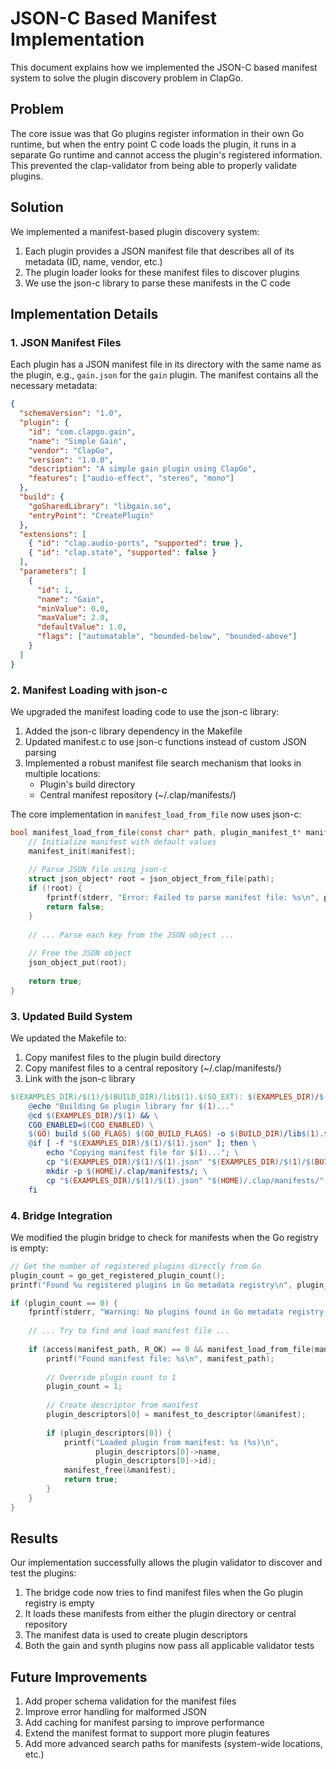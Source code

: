 # JSON-C Based Manifest Implementation

This document explains how we implemented the JSON-C based manifest system to solve the plugin discovery problem in ClapGo.

## Problem

The core issue was that Go plugins register information in their own Go runtime, but when the entry point C code loads the plugin, it runs in a separate Go runtime and cannot access the plugin's registered information. This prevented the clap-validator from being able to properly validate plugins.

## Solution

We implemented a manifest-based plugin discovery system:

1. Each plugin provides a JSON manifest file that describes all of its metadata (ID, name, vendor, etc.)
2. The plugin loader looks for these manifest files to discover plugins
3. We use the json-c library to parse these manifests in the C code

## Implementation Details

### 1. JSON Manifest Files

Each plugin has a JSON manifest file in its directory with the same name as the plugin, e.g., `gain.json` for the `gain` plugin. The manifest contains all the necessary metadata:

```json
{
  "schemaVersion": "1.0",
  "plugin": {
    "id": "com.clapgo.gain",
    "name": "Simple Gain",
    "vendor": "ClapGo",
    "version": "1.0.0",
    "description": "A simple gain plugin using ClapGo",
    "features": ["audio-effect", "stereo", "mono"]
  },
  "build": {
    "goSharedLibrary": "libgain.so",
    "entryPoint": "CreatePlugin"
  },
  "extensions": [
    { "id": "clap.audio-ports", "supported": true },
    { "id": "clap.state", "supported": false }
  ],
  "parameters": [
    {
      "id": 1,
      "name": "Gain",
      "minValue": 0.0,
      "maxValue": 2.0,
      "defaultValue": 1.0,
      "flags": ["automatable", "bounded-below", "bounded-above"]
    }
  ]
}
```

### 2. Manifest Loading with json-c

We upgraded the manifest loading code to use the json-c library:

1. Added the json-c library dependency in the Makefile
2. Updated manifest.c to use json-c functions instead of custom JSON parsing
3. Implemented a robust manifest file search mechanism that looks in multiple locations:
   - Plugin's build directory
   - Central manifest repository (~/.clap/manifests/)

The core implementation in `manifest_load_from_file` now uses json-c:

```c
bool manifest_load_from_file(const char* path, plugin_manifest_t* manifest) {
    // Initialize manifest with default values
    manifest_init(manifest);
    
    // Parse JSON file using json-c
    struct json_object* root = json_object_from_file(path);
    if (!root) {
        fprintf(stderr, "Error: Failed to parse manifest file: %s\n", path);
        return false;
    }
    
    // ... Parse each key from the JSON object ...
    
    // Free the JSON object
    json_object_put(root);
    
    return true;
}
```

### 3. Updated Build System

We updated the Makefile to:

1. Copy manifest files to the plugin build directory
2. Copy manifest files to a central repository (~/.clap/manifests/)
3. Link with the json-c library

```makefile
$(EXAMPLES_DIR)/$(1)/$(BUILD_DIR)/lib$(1).$(SO_EXT): $(EXAMPLES_DIR)/$(1)/$(BUILD_DIR)
	@echo "Building Go plugin library for $(1)..."
	@cd $(EXAMPLES_DIR)/$(1) && \
	CGO_ENABLED=$(CGO_ENABLED) \
	$(GO) build $(GO_FLAGS) $(GO_BUILD_FLAGS) -o $(BUILD_DIR)/lib$(1).$(SO_EXT) *.go
	@if [ -f "$(EXAMPLES_DIR)/$(1)/$(1).json" ]; then \
		echo "Copying manifest file for $(1)..."; \
		cp "$(EXAMPLES_DIR)/$(1)/$(1).json" "$(EXAMPLES_DIR)/$(1)/$(BUILD_DIR)/"; \
		mkdir -p $(HOME)/.clap/manifests/; \
		cp "$(EXAMPLES_DIR)/$(1)/$(1).json" "$(HOME)/.clap/manifests/"; \
	fi
```

### 4. Bridge Integration

We modified the plugin bridge to check for manifests when the Go registry is empty:

```c
// Get the number of registered plugins directly from Go
plugin_count = go_get_registered_plugin_count();
printf("Found %u registered plugins in Go metadata registry\n", plugin_count);

if (plugin_count == 0) {
    fprintf(stderr, "Warning: No plugins found in Go metadata registry, checking manifest files\n");
    
    // ... Try to find and load manifest file ...
    
    if (access(manifest_path, R_OK) == 0 && manifest_load_from_file(manifest_path, &manifest)) {
        printf("Found manifest file: %s\n", manifest_path);
        
        // Override plugin count to 1
        plugin_count = 1;
        
        // Create descriptor from manifest
        plugin_descriptors[0] = manifest_to_descriptor(&manifest);
        
        if (plugin_descriptors[0]) {
            printf("Loaded plugin from manifest: %s (%s)\n", 
                   plugin_descriptors[0]->name, 
                   plugin_descriptors[0]->id);
            manifest_free(&manifest);
            return true;
        }
    }
}
```

## Results

Our implementation successfully allows the plugin validator to discover and test the plugins:

1. The bridge code now tries to find manifest files when the Go plugin registry is empty
2. It loads these manifests from either the plugin directory or central repository
3. The manifest data is used to create plugin descriptors
4. Both the gain and synth plugins now pass all applicable validator tests

## Future Improvements

1. Add proper schema validation for the manifest files
2. Improve error handling for malformed JSON
3. Add caching for manifest parsing to improve performance
4. Extend the manifest format to support more plugin features
5. Add more advanced search paths for manifests (system-wide locations, etc.)